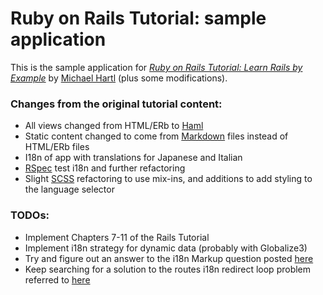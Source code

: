 # Ruby on Rails Tutorial: sample application

This is the sample application for
[*Ruby on Rails Tutorial: Learn Rails by Example*](http://railstutorial.org/)
by [Michael Hartl](http://michaelhartl.com) (plus some modifications).

### Changes from the original tutorial content:
- All views changed from HTML/ERb to [Haml](http://haml-lang.com/)
- Static content changed to come from [Markdown](http://daringfireball.net/projects/markdown/) files instead of HTML/ERb files
- I18n of app with translations for Japanese and Italian
- [RSpec](http://rspec.info/) test i18n and further refactoring
- Slight [SCSS](http://sass-lang.com/) refactoring to use mix-ins, and additions to add styling to the language selector

### **TODO**s:
- Implement Chapters 7-11 of the Rails Tutorial
- Implement i18n strategy for dynamic data (probably with Globalize3)
- Try and figure out an answer to the i18n Markup question posted [here](http://stackoverflow.com/questions/10233686/i18n-markdown-files-in-rails-3-views)
- Keep searching for a solution to the routes i18n redirect loop problem referred to [here](http://railscasts.com/episodes/138-i18n-revised?view=comments)